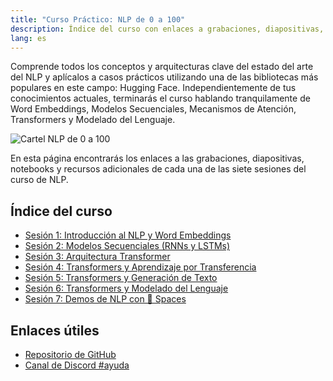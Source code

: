 ```yaml
---
title: "Curso Práctico: NLP de 0 a 100"
description: Índice del curso con enlaces a grabaciones, diapositivas, notebooks y recursos adicionales.
lang: es
---
```


Comprende todos los conceptos y arquitecturas clave del estado del arte del NLP y aplícalos a casos prácticos utilizando una de las bibliotecas más populares en este campo: Hugging Face. Independientemente de tus conocimientos actuales, terminarás el curso hablando tranquilamente de Word Embeddings, Modelos Secuenciales, Mecanismos de Atención, Transformers y Modelado del Lenguaje.

<div class="flex justify-center">
    <img 
        alt="Cartel NLP de 0 a 100"
        src="https://www.spain-ai.com/wp-content/uploads/2021/08/curso_npl.jpeg" />
</div>

En esta página encontrarás los enlaces a las grabaciones, diapositivas, notebooks y recursos adicionales de cada una de las siete sesiones del curso de NLP.

## Índice del curso

* [Sesión 1: Introducción al NLP y Word Embeddings](/nlp-de-cero-a-cien/sesion-01)
* [Sesión 2: Modelos Secuenciales (RNNs y LSTMs)](/nlp-de-cero-a-cien/sesion-02)
* [Sesión 3: Arquitectura Transformer](/nlp-de-cero-a-cien/sesion-03)
* [Sesión 4: Transformers y Aprendizaje por Transferencia](/nlp-de-cero-a-cien/sesion-04)
* [Sesión 5: Transformers y Generación de Texto](/nlp-de-cero-a-cien/sesion-05)
* [Sesión 6: Transformers y Modelado del Lenguaje](/nlp-de-cero-a-cien/sesion-06)
* [Sesión 7: Demos de NLP con 🤗 Spaces](/nlp-de-cero-a-cien/sesion-07)

## Enlaces útiles

* [Repositorio de GitHub](https://github.com/somosnlp/nlp-de-cero-a-cien)
* [Canal de Discord #ayuda](https://discord.com/invite/my8w7JUxZR)
